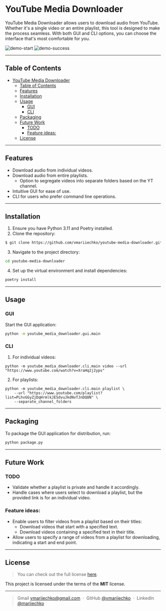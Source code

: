 # YouTube Media Downloader

YouTube Media Downloader allows users to download audio from YouTube. Whether it's a single video or an entire playlist, this tool is designed to make the process seamless. With both GUI and CLI options, you can choose the interface that's most comfortable for you.

![demo-start]
![demo-success]

---

## Table of Contents
- [YouTube Media Downloader](#youtube-media-downloader)
  - [Table of Contents](#table-of-contents)
  - [Features](#features)
  - [Installation](#installation)
  - [Usage](#usage)
    - [GUI](#gui)
    - [CLI](#cli)
  - [Packaging](#packaging)
  - [Future Work](#future-work)
    - [TODO](#todo)
    - [Feature ideas:](#feature-ideas)
  - [License](#license)

---

## Features

- Download audio from individual videos.
- Download audio from entire playlists.
  - Option to segregate videos into separate folders based on the YT channel.
- Intuitive GUI for ease of use.
- CLI for users who prefer command line operations.

---

## Installation

1. Ensure you have Python 3.11 and Poetry installed.
2. Clone the repository:
```bash
$ git clone https://github.com/vmariiechko/youtube-media-downloader.git
```
3. Navigate to the project directory:
```bash
cd youtube-media-downloader
```
4. Set up the virtual environment and install dependencies:
```bash
poetry install
```

---

## Usage

### GUI
Start the GUI application:
```bash
python -m youtube_media_downloader.gui.main
```

### CLI
1. For individual videos:
```
python -m youtube_media_downloader.cli.main video --url "https://www.youtube.com/watch?v=XraHq2j2yps"
```
2. For playlists:
```
python -m youtube_media_downloader.cli.main playlist \
    --url "https://www.youtube.com/playlist?list=PLhvGGyZjDqHrmlkJESdvuJkdNvTJnDQ8N" \
    --separate_channel_folders
```

---

## Packaging
To package the GUI application for distribution, run:
```bash
python package.py
```

---

## Future Work

### TODO
- Validate whether a playlist is private and handle it accordingly.
- Handle cases where users select to download a playlist, but the provided link is for an individual video.

### Feature ideas:
- Enable users to filter videos from a playlist based on their titles:
  - Download videos that start with a specified text.
  - Download videos containing a specified text in their title.
- Allow users to specify a range of videos from a playlist for downloading, indicating a start and end point.

---

## License

>You can check out the full license [here][license-url].

This project is licensed under the terms of the **MIT** license.

---

> Gmail [vmariiechko@gmail.com](mailto:vmariiechko@gmail.com) &nbsp;&middot;&nbsp;
> GitHub [@vmariiechko](https://github.com/vmariiechko) &nbsp;&middot;&nbsp;
> LinkedIn [@mariiechko](https://www.linkedin.com/in/mariiechko/)


<!-- Markdown links and images -->
[license-url]: https://github.com/vmariiechko/youtube-media-downloader/blob/main/LICENSE

[demo-start]: https://imgur.com/TeJZLuE.png
[demo-success]: https://imgur.com/lSOsHCS.png